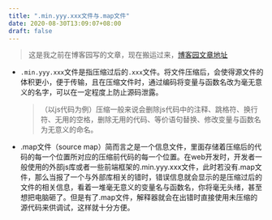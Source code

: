 ```yaml
---
title: ".min.yyy.xxx文件与.map文件"
date: 2020-08-30T13:09:07+08:00
draft: false
---
```


> 这是我之前在博客园写的文章，现在搬运过来，[博客园文章地址](https://www.cnblogs.com/Jaywhen-xiang/p/13585017.html)

- `.min.yyy.xxx`文件是指压缩过后的`.xxx`文件。将文件压缩后，会使得源文件的体积更小，便于传输，且在压缩文件时，通过编码将变量与函数名改为毫无意义的名字，可以在一定程度上防止源码泄露。

  > （以js代码为例）压缩一般来说会删除js代码中的注释、跳格符、换行符、无用的空格，删除无用的代码、等价语句替换、修改变量与函数名为无意义的命名。

- .map文件（source map）简而言之是一个信息文件，里面存储着压缩后的代码的每一个位置所对应的压缩前代码的每一个位置。在web开发时，开发者一般使用的外部js库或者一些前端框架的.min.yyy.xxx文件，此时若没有.map文件，那么当报了一个与外部库相关的错时，错误信息就会显示的是压缩过后的文件的相关信息，看着一堆毫无意义的变量名与函数名，你将毫无头绪，甚至想把电脑砸了。但是有了.map文件，解释器就会在出错时直接使用未压缩的源代码来供调试，这样就十分方便。